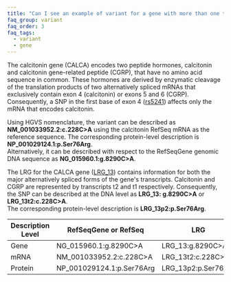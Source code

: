 ```yaml
---
title: "Can I see an example of variant for a gene with more than one transcript?"
faq_group: variant
faq_order: 3
faq_tags:
  - variant
  - gene
---
```


The calcitonin gene (CALCA) encodes two peptide hormones, calcitonin and calcitonin gene-related peptide (CGRP), that have no amino acid sequence in common. These hormones are derived by enzymatic cleavage of the translation products of two alternatively spliced mRNAs that exclusively contain exon 4 (calcitonin) or exons 5 and 6 (CGRP). Consequently, a SNP in the first base of exon 4 ([rs5241](http://www.ncbi.nlm.nih.gov/projects/SNP/snp_ref.cgi?rs=5241)) affects only the mRNA that encodes calcitonin.  

Using HGVS nomenclature, the variant can be described as **NM_001033952.2:c.228C>A** using the calcitonin RefSeq mRNA as the reference sequence. The corresponding protein-level description is **NP_001029124.1:p.Ser76Arg**.  
Alternatively, it can be described with respect to the RefSeqGene genomic DNA sequence as **NG_015960.1:g.8290C>A**.  

The LRG for the CALCA gene ([LRG_13](http://ftp.ebi.ac.uk/pub/databases/lrgex/LRG_13.xml)) contains information for both the major alternatively spliced forms of the gene's transcripts. Calcitonin and CGRP are represented by transcripts t2 and t1 respectively. Consequently, the SNP can be described at the DNA level as **LRG_13: g.8290C>A** or **LRG_13t2:c.228C>A**.  
The corresponding protein-level description is **LRG_13p2:p.Ser76Arg**.  

<div class="row">
  <div class="col-lg-8 col-lg-offset-2 col-md-8 col-md-offset-2 col-sm-8 col-sm-offset-2 col-xs-8 col-xs-offset-2">
    <table class="table table-hover table-lrg">
      <thead>
        <tr class="sorttable_header">
          <th class="first-col">Description Level</th>
          <th>RefSeqGene or RefSeq</th>
          <th>LRG</th>
        </tr>
      </thead>
      <tbody>
        <tr>
          <td class="left-col">Gene</td>
          <td>NG_015960.1:g.8290C>A</td>  
          <td>LRG_13:g.8290C>A</td>
        </tr>
        <tr>
          <td class="left-col">mRNA</td>
          <td>NM_001033952.2:c.228C>A</td>  
          <td>LRG_13t2:c.228C>A</td>
        </tr>
        <tr>
          <td class="left-col">Protein</td>
          <td>NP_001029124.1:p.Ser76Arg</td>  
          <td>LRG_13p2:p.Ser76Arg</td>
        </tr>
      </tbody>
    </table>
  </div>
</div>
